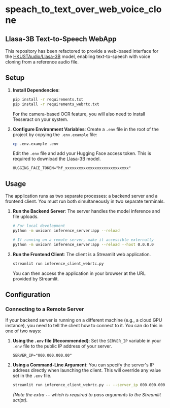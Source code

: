 # speach_to_text_over_web_voice_clone

## Llasa-3B Text-to-Speech WebApp

This repository has been refactored to provide a web-based interface for the [HKUSTAudio/Llasa-3B](https://huggingface.co/HKUSTAudio/Llasa-3B) model, enabling text-to-speech with voice cloning from a reference audio file.

## Setup

1.  **Install Dependencies**:
    ```bash
    pip install -r requirements.txt
    pip install -r requirements_webrtc.txt
    ```
    For the camera-based OCR feature, you will also need to install Tesseract on your system.

2.  **Configure Environment Variables**:
    Create a `.env` file in the root of the project by copying the `.env.example` file:
    ```bash
    cp .env.example .env
    ```
    Edit the `.env` file and add your Hugging Face access token. This is required to download the Llasa-3B model.
    ```
    HUGGING_FACE_TOKEN="hf_xxxxxxxxxxxxxxxxxxxxxxxxxxxx"
    ```

## Usage

The application runs as two separate processes: a backend server and a frontend client. You must run both simultaneously in two separate terminals.

1.  **Run the Backend Server**:
    The server handles the model inference and file uploads.
    ```bash
    # For local development
    python -m uvicorn inference_server:app --reload

    # If running on a remote server, make it accessible externally
    python -m uvicorn inference_server:app --reload --host 0.0.0.0
    ```

2.  **Run the Frontend Client**:
    The client is a Streamlit web application.
    ```bash
    streamlit run inference_client_webrtc.py
    ```
    You can then access the application in your browser at the URL provided by Streamlit.

## Configuration

### Connecting to a Remote Server

If your backend server is running on a different machine (e.g., a cloud GPU instance), you need to tell the client how to connect to it. You can do this in one of two ways:

1.  **Using the `.env` file (Recommended)**:
    Set the `SERVER_IP` variable in your `.env` file to the public IP address of your server.
    ```
    SERVER_IP="000.000.000.00"
    ```

2.  **Using a Command-Line Argument**:
    You can specify the server's IP address directly when launching the client. This will override any value set in the `.env` file.
    ```bash
    streamlit run inference_client_webrtc.py -- --server_ip 000.000.000.00
    ```
    *(Note the extra `--` which is required to pass arguments to the Streamlit script).*
